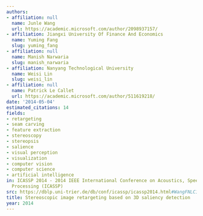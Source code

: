 ```yaml
---
authors:
- affiliation: null
  name: Junle Wang
  url: https://academic.microsoft.com/author/2098937157/
- affiliation: Jiangxi University Of Finance And Economics
  name: Yuming Fang
  slug: yuming_fang
- affiliation: null
  name: Manish Narwaria
  slug: manish_narwaria
- affiliation: Nanyang Technological University
  name: Weisi Lin
  slug: weisi_lin
- affiliation: null
  name: Patrick Le Callet
  url: https://academic.microsoft.com/author/511619218/
date: '2014-05-04'
estimated_citations: 14
fields:
- retargeting
- seam carving
- feature extraction
- stereoscopy
- stereopsis
- salience
- visual perception
- visualization
- computer vision
- computer science
- artificial intelligence
in: ICASSP 2014 - 2014 IEEE International Conference on Acoustics, Speech and Signal
  Processing (ICASSP)
src: https://dblp.uni-trier.de/db/conf/icassp/icassp2014.html#WangFNLC14
title: Stereoscopic image retargeting based on 3D saliency detection
year: 2014
---
```

